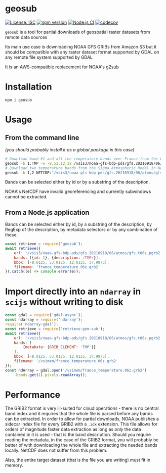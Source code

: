 # geosub

[![License: ISC](https://img.shields.io/github/license/mmomtchev/geosub)](https://github.com/mmomtchev/geosub/blob/master/LICENSE)
[![npm version](https://img.shields.io/npm/v/geosub)](https://www.npmjs.com/package/geosub)
[![Node.js CI](https://github.com/mmomtchev/geosub/actions/workflows/node.js.yml/badge.svg)](https://github.com/mmomtchev/geosub/actions/workflows/node.js.yml)
[![codecov](https://codecov.io/gh/mmomtchev/geosub/branch/master/graph/badge.svg?token=VAgvGRNjjc)](https://codecov.io/gh/mmomtchev/geosub)

`geosub` is a tool for partial downloads of geospatial raster datasets from remote data sources

Its main use case is downloading NOAA GFS GRIBs from Amazon S3 but it should be compatible with any raster dataset format supported by GDAL on any remote file system supported by GDAL

It is an AWS-compatible replacement for NOAA's [g2sub](https://nomads.ncep.noaa.gov/cgi-bin/filter_gfs_0p25.pl)

# Installation

```
npm i geosub
```

# Usage

## From the command line

*(you should probably install it as a global package in this case)*

```bash
# Download band #1 and all the temperature bands over France from the GFS GRIBs
geosub -b 1,TMP -w -8,53,12,38 /vsis3/noaa-gfs-bdp-pds/gfs.20210918/06/atmos/gfs.t06z.pgrb2.0p25.f010 france_temperature.06z.grb2
# Download two temperature bands from the Sigma Atmospheric Model in NetCDF format
geosub -b 1,2 NETCDF:"/vsis3/noaa-gfs-bdp-pds/gfs.20210918/06/atmos/gfs.t06z.atmf012.nc":tmp sigma_temperatures.nc
```

Bands can be selected either by id or by a substring of the description.

NOAA's NetCDF have invalid georeferencing and currently subwindows cannot be extracted.

## From a Node.js application

Bands can be selected either by id, by a substring of the description, by RegExp of the description, by metadata selectors or by any combination of these.

```js
const retrieve = require('geosub');
await retrieve({
    url: '/vsis3/noaa-gfs-bdp-pds/gfs.20210918/06/atmos/gfs.t06z.pgrb2.0p25.f010',
    bands: [{id: 1}, {description: /TMP/}],
    bbox: [-8.0125, 53.0125, 12.0125, 37.9875],
    filename: 'france_temperature.06z.grb2'
}).catch((e) => console.error(e));
```

# Import directly into an `ndarray` in `scijs` without writing to disk

```js
const gdal = require('gdal-async');
const ndarray = require('ndarray');
require('ndarray-gdal');
const retrieve = require('retrieve-geo-sub');
await retrieve({
    url: '/vsis3/noaa-gfs-bdp-pds/gfs.20210918/06/atmos/gfs.t06z.pgrb2.0p25.f010',
    bands: [
        {metaData: {GRIB_ELEMENT: 'TMP'}}
    ],
    bbox: [-8.0125, 53.0125, 12.0125, 37.9875],
    filename: '/vsimem/france_temperature.06z.grb2'
});
const ndArray = gdal.open('/vsimem/france_temperature.06z.grb2')
    .bands.get(1).pixels.readArray();

```

# Performance

The GRIB2 format is very ill-suited for cloud operations - there is no central band index and it requires that the whole file is parsed before any bands can be extracted. In order to allow for partial downloads, NOAA publishes a sidecar index file for every GRIB2 with a `.idx` extension. This file allows for orders of magnitude faster data extraction as long as only the data contained in it is used - that is the band description. Should you require reading the metadata, in the case of the GRIB2 format, you will probably be better of with downloading the whole file and extracting the needed bands locally. NetCDF does not suffer from this problem.

Also, the entire target dataset (that is the file you are writing) must fit in memory.
